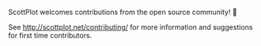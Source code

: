 ScottPlot welcomes contributions from the open source community! 🚀

See http://scottplot.net/contributing/ for more information and suggestions for first time contributors.